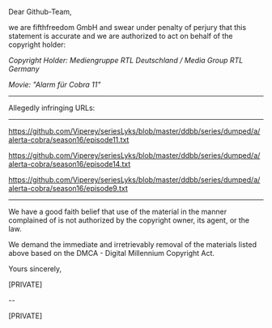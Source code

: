 Dear Github-Team,

we are fifthfreedom GmbH and swear under penalty of perjury
that this statement is accurate and we are authorized to
act on behalf of the copyright holder:

*Copyright Holder: Mediengruppe RTL Deutschland / Media Group RTL Germany*

*Movie: "Alarm für Cobra 11"*

-------------------------------------------------------------------

Allegedly infringing URLs:

-------------------------------------------------------------------

https://github.com/Viperey/seriesLyks/blob/master/ddbb/series/dumped/a/alerta-cobra/season16/episode11.txt

https://github.com/Viperey/seriesLyks/blob/master/ddbb/series/dumped/a/alerta-cobra/season16/episode14.txt

https://github.com/Viperey/seriesLyks/blob/master/ddbb/series/dumped/a/alerta-cobra/season16/episode9.txt

-------------------------------------------------------------------

We have a good faith belief that use of the material in the manner
complained of is not authorized by the copyright owner, its agent,
or the law.

We demand the immediate and irretrievably removal of the materials
listed above based on the DMCA - Digital Millennium Copyright Act.

Yours sincerely,

[PRIVATE]

-- 

[PRIVATE]
